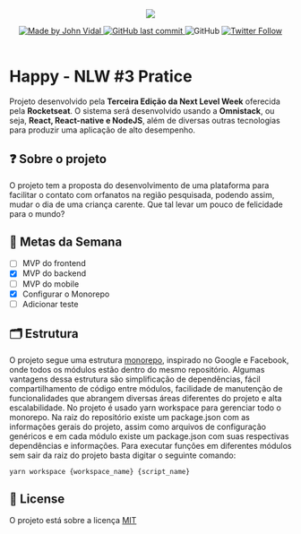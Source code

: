 <header align="center">
  <img src=".github/assets/logo-happy.png" align="center"/>

  <p align="center">
        <a href="https://www.linkedin.com/in/JohnVidal77/">
            <img alt="Made by John Vidal" src="https://img.shields.io/badge/made%20by-John%20Vidal-brightgreen">
        </a>
        <a href="https://github.com/JohnVidal77/nlw-pratice">
            <img alt="GitHub last commit" src="https://img.shields.io/github/last-commit/JohnVidal77/happy-project-nlw">
        </a>
  <a>
    <img alt="GitHub" src="https://img.shields.io/github/license/JohnVidal77/happy-project-nlw?color=brigthgreen">
  </a>  
        <a href="https://github.com/JohnVidal77/nlw-pratice/stargazers">
            <img alt="Twitter Follow" src="https://img.shields.io/twitter/follow/johnvidal_77?style=social">
        </a>
  </p>

</header>

# Happy - NLW #3 Pratice

Projeto desenvolvido pela **Terceira Edição da Next Level Week** oferecida pela **Rocketseat**. O sistema será desenvolvido usando a **Omnistack**, ou seja, **React, React-native e NodeJS**, além de diversas outras tecnologias para produzir uma aplicação de alto desempenho.

## ❓ Sobre o projeto

O projeto tem a proposta do desenvolvimento de uma plataforma para facilitar o contato com orfanatos na região pesquisada, podendo assim, mudar o dia de uma criança carente. Que tal levar um pouco de felicidade para o mundo?

## 🎯 Metas da Semana

- [ ] MVP do frontend
- [x] MVP do backend
- [ ] MVP do mobile
- [x] Configurar o Monorepo
- [ ] Adicionar teste

## 🗂️ Estrutura

O projeto segue uma estrutura [monorepo](https://en.wikipedia.org/wiki/Monorepo), inspirado no Google e Facebook, onde todos os módulos estão dentro do mesmo repositório. Algumas vantagens dessa estrutura são simplificação de dependências, fácil compartilhamento de código entre módulos, facilidade de manutenção de funcionalidades que abrangem diversas áreas diferentes do projeto e alta escalabilidade.
No projeto é usado yarn workspace para gerenciar todo o monorepo. Na raiz do repositório existe um package.json com as informações gerais do projeto, assim como arquivos de configuração genéricos e em cada módulo existe um package.json com suas respectivas dependências e informações.
Para executar funções em diferentes módulos sem sair da raiz do projeto basta digitar o seguinte comando:


    yarn workspace {workspace_name} {script_name}


## 📜 License

O projeto está sobre a licença [MIT](./LICENSE)
